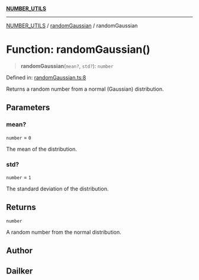 [**NUMBER_UTILS**](../../README.md)

***

[NUMBER_UTILS](../../README.md) / [randomGaussian](../README.md) / randomGaussian

# Function: randomGaussian()

> **randomGaussian**(`mean?`, `std?`): `number`

Defined in: [randomGaussian.ts:8](https://github.com/dailker/everyutil/blob/54be0bab567ca8e189c5982902c59f3b7981d51d/src/number/randomGaussian.ts#L8)

Returns a random number from a normal (Gaussian) distribution.

## Parameters

### mean?

`number` = `0`

The mean of the distribution.

### std?

`number` = `1`

The standard deviation of the distribution.

## Returns

`number`

A random number from the normal distribution.

## Author

## Dailker
